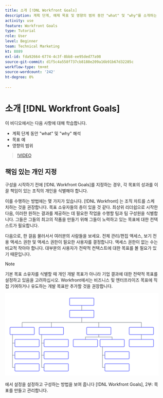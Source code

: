 ```yaml
---
title: 소개 [!DNL Workfront Goals]
description: 계획 단계, 예제 목표 및 영향의 범위 동안 "what" 및 "why"를 소개하는 방법에 대해 알아봅니다.
activity: use
feature: Workfront Goals
type: Tutorial
role: User
level: Beginner
team: Technical Marketing
kt: 8889
exl-id: fda92664-6774-4c3f-8bb8-ee95ded77a98
source-git-commit: d1f5c4a558f737cb8188e209a16b91b67d32285c
workflow-type: tm+mt
source-wordcount: '242'
ht-degree: 0%

---
```


# 소개 [!DNL Workfront Goals]

이 비디오에서는 다음 사항에 대해 학습합니다.

* 계획 단계 동안 &quot;what&quot; 및 &quot;why&quot; 해석
* 목표 예
* 영향의 범위

>[!VIDEO](https://video.tv.adobe.com/v/335183/?quality=12)

## 책임 있는 개인 지정

구성을 시작하기 전에 [!DNL Workfront Goals]를 지정하는 경우, 각 목표의 성과를 이끌 책임이 있는 조직의 개인을 식별해야 합니다.

이를 수행하는 방법에는 몇 가지가 있습니다. [!DNL Workfront] 는 조직 차트를 스케치하는 것을 권장합니다. 목표 소유자들의 층이 있을 것 같다. 최상위 리더쉽으로 시작한 다음, 이러한 원하는 결과를 제공하는 데 필요한 작업을 수행할 팀과 팀 구성원을 식별합니다. 그들은 그들의 최고의 작품을 만들기 위해 그들이 노력하고 있는 목표에 대한 컨텍스트가 필요합니다.

다음으로, 한 걸음 물러서서 여러분의 사람들을 보세요. 전체 관리/편집 액세스, 보기 전용 액세스 권한 및 액세스 권한이 필요한 사용자를 결정합니다. 액세스 권한이 없는 수는 비교적 작아야 합니다. 대부분의 사용자가 전략적 컨텍스트에 대한 목표를 볼 필요가 있기 때문입니다.

>[!NOTE]
>
>기본 목표 소유자를 식별할 때 개인 개발 목표가 아니라 기업 결과에 대한 전략적 목표를 설정하고 있음을 고려하십시오. Workfront에서는 비즈니스 및 엔터프라이즈 목표에 직접 기여하거나 유도하는 개발 목표만 추가할 것을 권장합니다.

![빈 조직 차트](assets/01-workfront-goals-blank-org-chart.png)

에서 설정을 설정하고 구성하는 방법을 보여 줍니다 [!DNL Workfront Goals], 2부: 목표를 만들고 관리합니다.

<!--
URL for part 2 reference above
-->

